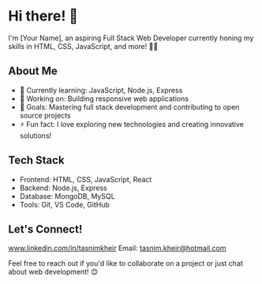 # Hi there! 👋

I'm [Your Name], an aspiring Full Stack Web Developer currently honing my skills in HTML, CSS, JavaScript, and more! 👨‍💻

## About Me

- 🌱 Currently learning: JavaScript, Node.js, Express
- 🔭 Working on: Building responsive web applications
- 🚀 Goals: Mastering full stack development and contributing to open source projects
- ⚡ Fun fact: I love exploring new technologies and creating innovative solutions!

## Tech Stack

- Frontend: HTML, CSS, JavaScript, React
- Backend: Node.js, Express
- Database: MongoDB, MySQL
- Tools: Git, VS Code, GitHub

## Let's Connect!

www.linkedin.com/in/tasnimkheir
Email: tasnim.kheir@hotmail.com 

Feel free to reach out if you'd like to collaborate on a project or just chat about web development! 😊
